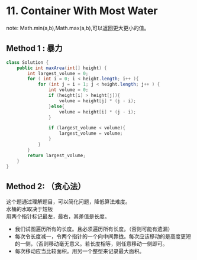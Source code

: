 # 11. Container With Most Water
note:
Math.min(a,b),Math.max(a,b),可以返回更大更小的值。
## Method 1 : 暴力
```Java
class Solution {
    public int maxArea(int[] height) {
        int largest_volume = 0;
        for ( int i = 0; i < height.length; i++ ){
            for (int j = i + 1; j < height.length; j++ ) {
                int volume = 0;
                if (height[i] > height[j]){
                    volume = height[j] * (j - i);
                }else{
                    volume = height[i] * (j - i);
                }

                if (largest_volume < volume){
                    largest_volume = volume;
                }
            }
        }
        return largest_volume;
    }
}
```
## Method 2: （贪心法）
这个题通过理解题目，可以简化问题，降低算法难度。<br>
水桶的水取决于短板<br>
用两个指针标记最左，最右，其差值是长度。
* 我们试图遍历所有的长度。且必须遍历所有长度。（否则可能有遗漏）
* 每次令长度减一，令两个指针的一个向中间靠拢。每次应该移动的是高度更短的一侧，（否则移动毫无意义。若长度相等，则任意移动一侧即可。
* 每次移动应当比较面积。用另一个整型来记录最大面积。
